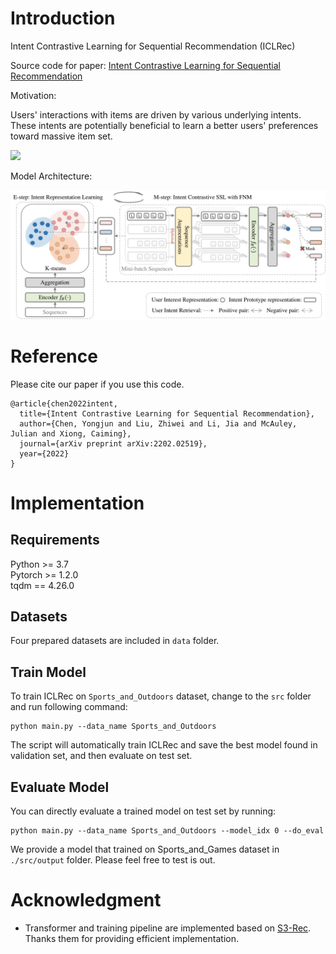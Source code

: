 # Introduction
Intent Contrastive Learning for Sequential Recommendation (ICLRec)

Source code for paper: [Intent Contrastive Learning for Sequential Recommendation](https://arxiv.org/pdf/2202.02519.pdf)

Motivation: 

Users' interactions with items are driven by various underlying intents. These intents are potentially beneficial to learn a better users' preferences toward massive item set.

<img src="./img/motivatioin_sports.png" width="800">

Model Architecture:

<img src="./img/model.png" width="600">

# Reference

Please cite our paper if you use this code.

```
@article{chen2022intent,
  title={Intent Contrastive Learning for Sequential Recommendation},
  author={Chen, Yongjun and Liu, Zhiwei and Li, Jia and McAuley, Julian and Xiong, Caiming},
  journal={arXiv preprint arXiv:2202.02519},
  year={2022}
}
```

# Implementation
## Requirements

Python >= 3.7  
Pytorch >= 1.2.0  
tqdm == 4.26.0

## Datasets

Four prepared datasets are included in `data` folder.

## Train Model

To train ICLRec on `Sports_and_Outdoors` dataset, change to the `src` folder and run following command: 

```
python main.py --data_name Sports_and_Outdoors
```

The script will automatically train ICLRec and save the best model found in validation set, and then evaluate on test set.


## Evaluate Model

You can directly evaluate a trained model on test set by running:

```
python main.py --data_name Sports_and_Outdoors --model_idx 0 --do_eval
```

We provide a model that trained on Sports_and_Games dataset in `./src/output` folder. Please feel free to test is out.

# Acknowledgment
 - Transformer and training pipeline are implemented based on [S3-Rec](https://github.com/RUCAIBox/CIKM2020-S3Rec). Thanks them for providing efficient implementation.

